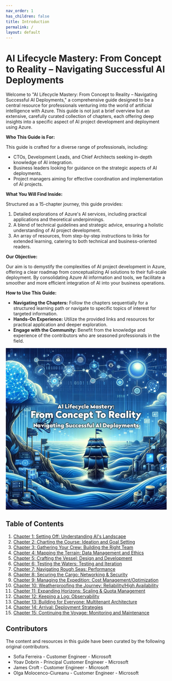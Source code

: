 ```yaml
---
nav_order: 1
has_children: false
title: Introduction
permalink: /
layout: default
---
```


# AI Lifecycle Mastery: From Concept to Reality – Navigating Successful AI Deployments

Welcome to "AI Lifecycle Mastery: From Concept to Reality – Navigating Successful AI Deployments," a comprehensive guide designed to be a central resource for professionals venturing into the world of artificial intelligence with Azure. This guide is not just a brief overview but an extensive, carefully curated collection of chapters, each offering deep insights into a specific aspect of AI project development and deployment using Azure.

**Who This Guide is For:**

This guide is crafted for a diverse range of professionals, including:

- CTOs, Development Leads, and Chief Architects seeking in-depth knowledge of AI integration.
- Business leaders looking for guidance on the strategic aspects of AI deployments.
- Project managers aiming for effective coordination and implementation of AI projects.

**What You Will Find Inside:**

Structured as a 15-chapter journey, this guide provides:

1. Detailed explorations of Azure's AI services, including practical applications and theoretical underpinnings.
2. A blend of technical guidelines and strategic advice, ensuring a holistic understanding of AI project development.
3. An array of resources, from step-by-step instructions to links for extended learning, catering to both technical and business-oriented readers.

**Our Objective:**

Our aim is to demystify the complexities of AI project development in Azure, offering a clear roadmap from conceptualizing AI solutions to their full-scale deployment. By consolidating Azure AI information and tools, we facilitate a smoother and more efficient integration of AI into your business operations.

**How to Use This Guide:**

- **Navigating the Chapters:** Follow the chapters sequentially for a structured learning path or navigate to specific topics of interest for targeted information.
- **Hands-On Experience:** Utilize the provided links and resources for practical application and deeper exploration.
- **Engage with the Community:** Benefit from the knowledge and experience of the contributors who are seasoned professionals in the field.

![AI Lifecycle Mastery: From Concept to Reality – Navigating Successful AI Deployments](./media/cover-op2.jpeg)

## Table of Contents

1. [Chapter 1: Setting Off: Understanding AI's Landscape](chapters/chapter_01_setting_off_understanding_ai_landscape.md)
2. [Chapter 2: Charting the Course: Ideation and Goal Setting](chapters/chapter_02_charting_course_ideation_goal_setting.md)
3. [Chapter 3: Gathering Your Crew: Building the Right Team](chapters/chapter_03_gathering_your_crew_building_right_team.md)
4. [Chapter 4: Mapping the Terrain: Data Management and Ethics](chapters/chapter_04_mapping_terrain_data_management_ethics.md)
5. [Chapter 5: Crafting the Vessel: Design and Development](chapters/chapter_05_crafting_vessel_design_development.md)
6. [Chapter 6: Testing the Waters: Testing and Iteration](chapters/chapter_06_testing_waters_testing_iteration.md)
7. [Chapter 7: Navigating Rough Seas: Performance](chapters/chapter_07_navigating_rough_seas_performance.md)
8. [Chapter 8: Securing the Cargo: Networking & Security](chapters/chapter_08_securing_cargo_networking_security.md)
9. [Chapter 9: Managing the Expedition: Cost Management/Optimization](chapters/chapter_09_managing_expedition_cost_management_optimization.md)
10. [Chapter 10: Weatherproofing the Journey: Reliability/High Availability](chapters/chapter_10_weatherproofing_journey_reliability_high_availability.md)
11. [Chapter 11: Expanding Horizons: Scaling & Quota Management](chapters/chapter_11_expanding_horizons_scaling_quota_management.md)
12. [Chapter 12: Keeping a Log: Observability](chapters/chapter_12_keeping_log_observability.md)
13. [Chapter 13: Building for Everyone: Multitenant Architecture](chapters/chapter_13_building_for_everyone_multitenant_architecture.md)
14. [Chapter 14: Arrival: Deployment Strategies](chapters/chapter_14_arrival_deployment_strategies.md)
15. [Chapter 15: Continuing the Voyage: Monitoring and Maintenance](chapters/chapter_15_continuing_voyage_monitoring_maintenance.md)

## Contributors

The content and resources in this guide have been curated by the following original contributors.

- Sofia Ferreira - Customer Engineer - Microsoft
- Yoav Dobrin - Principal Customer Engineer - Microsoft
- James Croft - Customer Engineer - Microsoft
- Olga Molocenco-Ciureanu - Customer Engineer - Microsoft